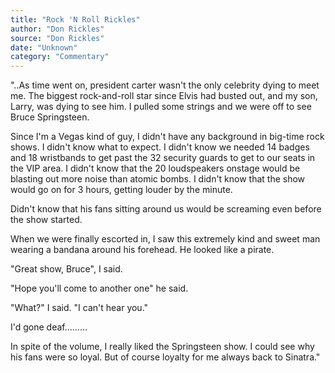```yaml
---
title: "Rock 'N Roll Rickles"
author: "Don Rickles"
source: "Don Rickles"
date: "Unknown"
category: "Commentary"
---
```


"..As time went on, president carter wasn't the only celebrity dying to meet me. The biggest rock-and-roll star since Elvis had busted out, and my son, Larry, was dying to see him. I pulled some strings and we were off to see Bruce Springsteen.

Since I'm a Vegas kind of guy, I didn't have any background in big-time rock shows. I didn't know what to expect. I didn't know we needed 14 badges and 18 wristbands to get past the 32 security guards to get to our seats in the VIP area. I didn't know that the 20 loudspeakers onstage would be blasting out more noise than atomic bombs. I didn't know that the show would go on for 3 hours, getting louder by the minute.

Didn't know that his fans sitting around us would be screaming even before the show started.

When we were finally escorted in, I saw this extremely kind and sweet man wearing a bandana around his forehead. He looked like a pirate.

"Great show, Bruce", I said.

"Hope you'll come to another one" he said.

"What?" I said. "I can't hear you."

I'd gone deaf.........

In spite of the volume, I really liked the Springsteen show. I could see why his fans were so loyal. But of course loyalty for me always back to Sinatra."